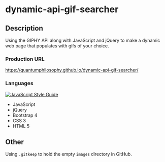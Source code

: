 # dynamic-api-gif-searcher

## Description
Using the GIPHY API along with JavaScript and jQuery to make a dynamic web page that populates with gifs of your choice.

### Production URL
https://quantumphilosophy.github.io/dynamic-api-gif-searcher/

### Languages
[![JavaScript Style Guide](https://img.shields.io/badge/code_style-standard-brightgreen.svg)](https://standardjs.com)
  * JavaScript
  * jQuery
  * Bootstrap 4
  * CSS 3
  * HTML 5

## Other
Using `.gitkeep` to hold the empty `images` directory in GitHub.
